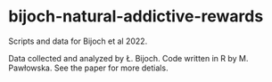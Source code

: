 # bijoch-natural-addictive-rewards
Scripts and data for Bijoch et al 2022.

Data collected and analyzed by Ł. Bijoch. Code written in R by M. Pawłowska. See the paper for more detials.
